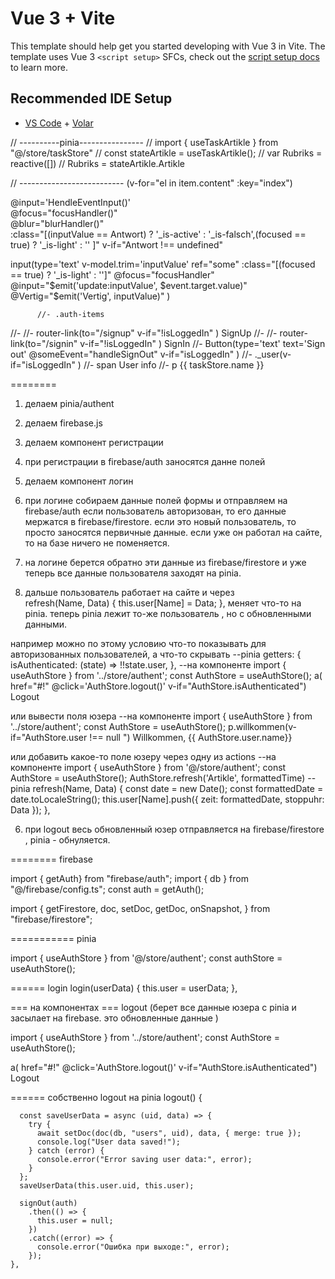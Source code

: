 # Vue 3 + Vite

This template should help get you started developing with Vue 3 in Vite. The template uses Vue 3 `<script setup>` SFCs, check out the [script setup docs](https://v3.vuejs.org/api/sfc-script-setup.html#sfc-script-setup) to learn more.

## Recommended IDE Setup

- [VS Code](https://code.visualstudio.com/) + [Volar](https://marketplace.visualstudio.com/items?itemName=Vue.volar)

// ----------pinia----------------
// import { useTaskArtikle } from "@/store/taskStore"
// const stateArtikle = useTaskArtikle();
// var Rubriks = reactive([])
// Rubriks = stateArtikle.Artikle

// --------------------------
(v-for="el in item.content" :key="index")

@input='HendleEventInput()'  
@focus="focusHandler()"  
@blur="blurHandler()"  
:class="[(inputValue == Antwort) ? '_is-active' : '_is-falsch',(focused == true) ? '_is-light' : '' ]"
v-if="Antwort !== undefined"

input(type='text' v-model.trim='inputValue' ref="some" :class="[(focused == true) ? '_is-light' : '']" @focus="focusHandler" @input="$emit('update:inputValue', $event.target.value)" @Vertig="$emit('Vertig', inputValue)" )

          //- .auth-items

//- //- router-link(to="/signup" v-if="!isLoggedIn" ) SignUp
//- //- router-link(to="/signin" v-if="!isLoggedIn" ) SignIn
//- Button(type='text' text='Sign out' @someEvent="handleSignOut" v-if="isLoggedIn" )
//- .\_user(v-if="isLoggedIn" )
//- span User info
//- p {{ taskStore.name }}

========

1. делаем pinia/authent
1. делаем firebase.js
1. делаем компонент регистрации
1. при регистрации в firebase/auth заносятся данне полей
1. делаем компонент логин
1. при логине собираем данные полей формы и отправляем на firebase/auth если пользователь авторизован, то его данные мержатся в firebase/firestore. если это новый пользователь, то просто заносятся первичные данные. если уже он работал на сайте, то на базе ничего не поменяется.
1. на логине берется обратно эти данные из firebase/firestore и уже теперь все данные пользователя заходят на pinia.

1. дальше пользователь работает на сайте и через  
   refresh(Name, Data) {
   this.user[Name] = Data;
   },
   меняет что-то на pinia. теперь pinia лежит то-же пользователь , но с обновленными данными.

например можно по этому условию что-то показывать для авторизованных пользователей, а что-то скрывать
--pinia
getters: {
isAuthenticated: (state) => !!state.user,
},
--на компоненте
import { useAuthStore } from '../store/authent';
const AuthStore = useAuthStore();
a( href="#!" @click='AuthStore.logout()' v-if="AuthStore.isAuthenticated") Logout

или вывести поля юзера
--на компоненте
import { useAuthStore } from '../store/authent';
const AuthStore = useAuthStore();
p.willkommen(v-if="AuthStore.user !== null ") Willkommen, {{ AuthStore.user.name}}

или добавить какое-то поле юзеру через одну из actions
--на компоненте
import { useAuthStore } from '@/store/authent';
const AuthStore = useAuthStore();
AuthStore.refresh('Artikle', formattedTime)
--pinia
refresh(Name, Data) {
const date = new Date();
const formattedDate = date.toLocaleString();
this.user[Name].push({ zeit: formattedDate, stoppuhr: Data });
},

6. при logout весь обновленный юзер отправляется на firebase/firestore , pinia - обнуляется.

======== firebase

import { getAuth} from "firebase/auth";
import { db } from "@/firebase/config.ts";
const auth = getAuth();

import {
getFirestore,
doc,
setDoc,
getDoc,
onSnapshot,
} from "firebase/firestore";

=========== pinia

import { useAuthStore } from '@/store/authent';
const authStore = useAuthStore();

====== login
login(userData) {
this.user = userData;
},

=== на компонентах === logout (берет все данные юзера с pinia и засылает на firebase. это обновленные данные )

import { useAuthStore } from '../store/authent';
const AuthStore = useAuthStore();

a( href="#!" @click='AuthStore.logout()' v-if="AuthStore.isAuthenticated") Logout

====== собственно logout на pinia
logout() {

      const saveUserData = async (uid, data) => {
        try {
          await setDoc(doc(db, "users", uid), data, { merge: true });
          console.log("User data saved!");
        } catch (error) {
          console.error("Error saving user data:", error);
        }
      };
      saveUserData(this.user.uid, this.user);

      signOut(auth)
        .then(() => {
          this.user = null;
        })
        .catch((error) => {
          console.error("Ошибка при выходе:", error);
        });
    },
